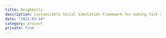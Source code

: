 ```yaml
---
title: Neighborly
description: Customizable Social Simulation Framework for making Talk of the Town-likes
date: "2022-03-24"
category: project
private: true
---
```

